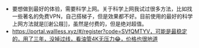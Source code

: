 - 要想做到最好的体验，需要科学上网。关于科学上网我试过很多方法，比如找一些著名的免费VPN，自己搭梯子，但是效果都不好。目前使用的最好的科学上网方法就是[[谢公屐]]，虽然是付费的，但是绝对超值。
- https://portal.wallless.xyz/#/register?code=SVfQMTYV，可能是最稳定的，用了三年，没掉过线，看油管4K无压力😂，价格也很地道
